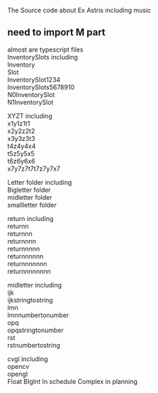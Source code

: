 The Source code about Ex Astris including music
## need to import M part
almost are typescript files <br>
InventorySlots including <br>
Inventory <br>
Slot <br>
InventorySlot1234 <br>
InventorySlots5678910 <br>
N0InventorySlot <br>
N1InventorySlot <br>

XYZT including <br>
x1y1z1t1 <br>
x2y2z2t2 <br>
x3y3z3t3 <br>
t4z4y4x4 <br>
t5z5y5x5 <br>
t6z6y6x6 <br>
x7y7z7t7t7z7y7x7 <br>
 
Letter folder including <br>
Bigletter folder <br> 
midletter folder <br>
smallletter folder <br>

return including <br>
returnn <br>
returnnn <br>
returnnnn <br>
returnnnnn <br>
returnnnnnn <br>
returnnnnnnn <br>
returnnnnnnnn <br>

midletter including <br>
ijk <br>
ijkstringtostring <br>
lmn <br>
lmnnumbertonumber <br>
opq <br>
opqstringtonumber <br>
rst <br>
rstnumbertostring <br>

cvgl including <br>
opencv <br>
opengl <br>
Float BIgInt In schedule
Complex in planning
